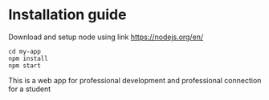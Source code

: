 # Installation guide

Download and setup node using link https://nodejs.org/en/

```
cd my-app
npm install
npm start
```

This is a web app for professional development and professional connection for a student
